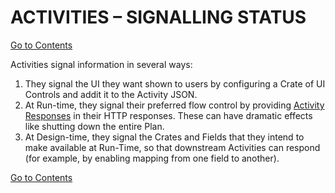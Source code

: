 # ACTIVITIES – SIGNALLING STATUS
[Go to Contents](https://github.com/Fr8org/Fr8Core/blob/master/Docs/Home.md) 

Activities signal information in several ways:

1.  They signal the UI they want shown to users by configuring a Crate of UI Controls and addit it to the Activity JSON.
2.  At Run-time, they signal their preferred flow control by providing [Activity Responses](https://github.com/Fr8org/Fr8Core/blob/master/Docs/ForDevelopers/Objects/Activities/ActivityResponses.md) in their HTTP responses. These can have dramatic effects like shutting down the entire Plan.
3.  At Design-time, they signal the Crates and Fields that they intend to make available at Run-Time, so that downstream Activities can respond (for example, by enabling mapping from one field to another). 



[Go to Contents](https://github.com/Fr8org/Fr8Core/blob/master/Docs/Home.md) 
